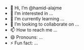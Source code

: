 - 👋 Hi, I’m @hamid-alajme
- 👀 I’m interested in ...
- 🌱 I’m currently learning ...
- 💞️ I’m looking to collaborate on ...
- 📫 How to reach me ...
- 😄 Pronouns: ...
- ⚡ Fun fact: ...

<!---
hamid-alajme/hamid-alajme is a ✨ special ✨ repository because its `README.md` (this file) appears on your GitHub profile.
You can click the Preview link to take a look at your changes.
--->
